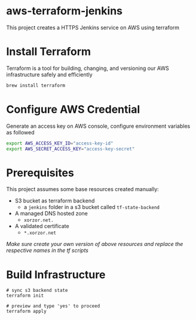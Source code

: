 # aws-terraform-jenkins
This project creates a HTTPS Jenkins service on AWS using terraform

# Install Terraform
Terraform is a tool for building, changing, and versioning our AWS infrastructure safely and efficiently

```bash
brew install terraform
```   

# Configure AWS Credential
Generate an access key on AWS console, configure environment variables as followed
```bash
export AWS_ACCESS_KEY_ID="access-key-id"
export AWS_SECRET_ACCESS_KEY="access-key-secret"
```

# Prerequisites 
This project assumes some base resources created manually:
- S3 bucket as terraform backend 
   - a `jenkins` folder in a s3 bucket called `tf-state-backend`
- A managed DNS hosted zone
   - `xorzor.net.`
- A validated certificate
   - `*.xorzor.net`

_Make sure create your own version of above resources and replace the respective names in the tf scripts_


# Build Infrastructure 
```
# sync s3 backend state
terraform init

# preview and type 'yes' to proceed
terraform apply
```